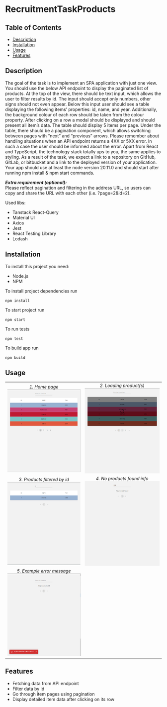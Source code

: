# RecruitmentTaskProducts

## Table of Contents

- [Description](#description)
- [Installation](#installation)
- [Usage](#usage)
- [Features](#features)

## Description

The goal of the task is to implement an SPA application with just one view. You should use
the below API endpoint to display the paginated list of products. At the top of the view, there
should be text input, which allows the user to filter results by id. The input should accept only
numbers, other signs should not even appear. Below this input user should see a table
displaying the following items’ properties: id, name, and year. Additionally, the background
colour of each row should be taken from the colour property. After clicking on a row a modal
should be displayed and should present all item’s data. The table should display 5 items per
page. Under the table, there should be a pagination component, which allows switching
between pages with “next” and “previous” arrows.
Please remember about handling situations when an API endpoint returns a 4XX or 5XX
error. In such a case the user should be informed about the error.
Apart from React and TypeScript, the technology stack totally ups to you, the same applies
to styling. As a result of the task, we expect a link to a repository on GitHub, GitLab, or
bitbucket and a link to the deployed version of your application. Your app should use at least
the node version 20.11.0 and should start after running npm install & npm start
commands.

**_Extra requirement (optional):_**  
Please reflect pagination and filtering in the address URL, so users can copy and share the
URL with each other (i.e. ?page=2&id=2).

Used libs:

- Tanstack React-Query
- Material UI
- Axios
- Jest
- React Testing Library
- Lodash

## Installation

To install this project you need:

- Node.js
- NPM

To install project dependencies run

```
npm install
```

To start project run

```
npm start
```

To run tests

```
npm test
```

To build app run

```
npm build
```

## Usage

|                                                                                           |                                                                              |
| :---------------------------------------------------------------------------------------: | :--------------------------------------------------------------------------: |
|                      _1. Home page_ ![home page](docs/home-page.png)                      |  _2. Loading product(s)_ ![loading product(s)](docs/loading-next-page.png)   |
| _3. Products filtered by id_ ![products filtered by id](docs/products-filtered-by-id.png) | _4. No products found info_ ![no-products-found](docs/no-products-found.png) |
|    _5. Example error message_ ![example-error-message](docs/example-error-message.png)    |                                                                              |

## Features

- Fetching data from API endpoint
- Filter data by id
- Go through item pages using pagination
- Display detailed item data after clicking on its row
